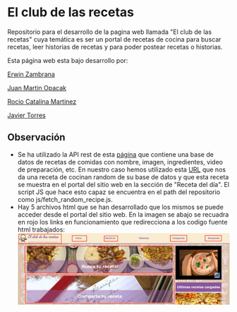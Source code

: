 # El club de las recetas
Repositorio para el desarrollo de la pagina web llamada "El club de las recetas" cuya temática es ser un portal de recetas de cocina para buscar recetas, leer historias de recetas y para poder postear recetas o historias.

Esta página web esta bajo desarrollo por:

[Erwin Zambrana](https://github.com/erwinzam)

[Juan Martin Opacak](https://github.com/jopacak)

[Rocio Catalina Martinez](https://github.com/cata-martinez)

[Javier Torres](https://github.com/javiTorres97)

## Observación
- Se ha utilizado la API rest de esta [página](https://www.themealdb.com/api.php) que contiene una base de datos de recetas de comidas con nombre, imagen, ingredientes, video de preparación, etc. En nuestro caso hemos utilizado esta [URL](www.themealdb.com/api/json/v1/1/random.php) que nos da una receta de cocinan random de su base de datos y que esta receta se muestra en el portal del sitio web en la sección de "Receta del día". El script JS que hace esto capaz se encuentra en el path del repositorio como js/fetch_random_recipe.js.
- Hay 5 archivos html que se han desarrollado que los mismos se puede acceder desde el portal del sitio web. En la imagen se abajo se recuadra en rojo los links en funcionamiento que redirecciona a los codigo fuente html trabajados:
![linka](README_img/web_index_screenshot.png)
